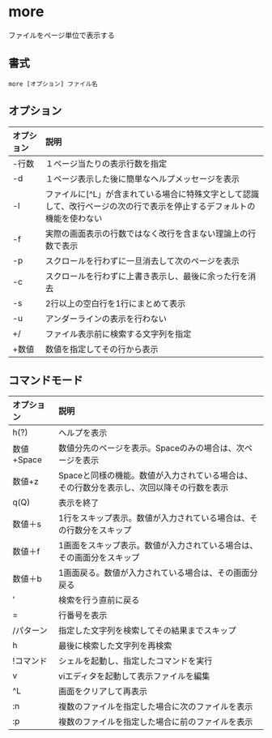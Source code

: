 # more

ファイルをページ単位で表示する

## 書式

```
more [オプション] ファイル名
```

## オプション

|オプション|説明|
|:--|:--|
|-行数|１ページ当たりの表示行数を指定|
|-d|１ページ表示した後に簡単なヘルプメッセージを表示|
|-l|ファイルに[^L」が含まれている場合に特殊文字として認識して、改行ページの次の行で表示を停止するデフォルトの機能を使わない|
|-f|実際の画面表示の行数ではなく改行を含まない理論上の行数で表示|
|-p|スクロールを行わずに一旦消去して次のページを表示|
|-c|スクロールを行わずに上書き表示し、最後に余った行を消去|
|-s|2行以上の空白行を1行にまとめて表示|
|-u|アンダーラインの表示を行わない|
|+/|ファイル表示前に検索する文字列を指定|
|+数値|数値を指定してその行から表示|

## コマンドモード

|オプション|説明|
|:--|:--|
|h(?)|ヘルプを表示|
|数値+Space|数値分先のページを表示。Spaceのみの場合は、次ページを表示|
|数値+z|Spaceと同様の機能。数値が入力されている場合は、その行数分を表示し、次回以降その行数を表示|
|q(Q)|表示を終了|
|数値＋s|1行をスキップ表示。数値が入力されている場合は、その行数分をスキップ|
|数値＋f|1画面をスキップ表示。数値が入力されている場合は、その画面分をスキップ|
|数値＋b|1画面戻る。数値が入力されている場合は、その画面分戻る|
|'|検索を行う直前に戻る|
|=|行番号を表示|
|/パターン|指定した文字列を検索してその結果までスキップ|
|h|最後に検索した文字列を再検索|
|!コマンド|シェルを起動し、指定したコマンドを実行|
|v|viエディタを起動して表示ファイルを編集|
|^L|画面をクリアして再表示|
|:n|複数のファイルを指定した場合に次のファイルを表示|
|:p|複数のファイルを指定した場合に前のファイルを表示|
